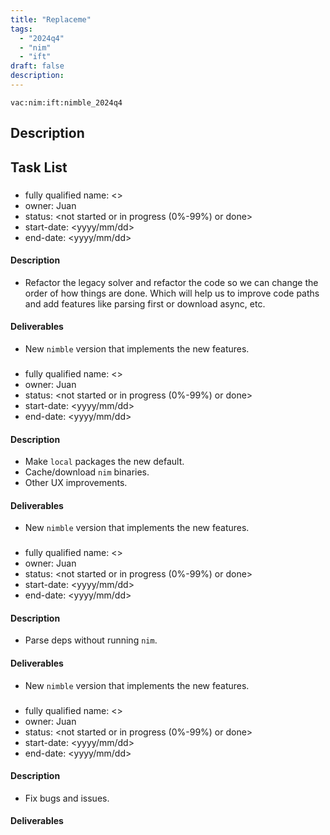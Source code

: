 ```yaml
---
title: "Replaceme"
tags:
  - "2024q4"
  - "nim"
  - "ift"
draft: false
description:
---
```


`vac:nim:ift:nimble_2024q4`

## Description


## Task List

### <task Refactor Nimble>

* fully qualified name: <>
* owner: Juan
* status: <not started or in progress (0%-99%) or done>
* start-date: <yyyy/mm/dd>
* end-date: <yyyy/mm/dd>

#### Description


- Refactor the legacy solver and refactor the code so we can change the order of how things are done. Which will help us to improve code paths and add features like parsing first or download async, etc.
  
#### Deliverables

- New `nimble` version that implements the new features.

### <task Make local packages the new default>

* fully qualified name: <>
* owner: Juan
* status: <not started or in progress (0%-99%) or done>
* start-date: <yyyy/mm/dd>
* end-date: <yyyy/mm/dd>

#### Description
- Make `local` packages the new default.
- Cache/download `nim` binaries.
- Other UX improvements.

#### Deliverables

- New `nimble` version that implements the new features.

### <task Parse deps without running nim>

* fully qualified name: <>
* owner: Juan
* status: <not started or in progress (0%-99%) or done>
* start-date: <yyyy/mm/dd>
* end-date: <yyyy/mm/dd>

#### Description

- Parse deps without running `nim`.

#### Deliverables

- New `nimble` version that implements the new features.

### <Task Fix bugs and issues>

  * fully qualified name: <>
* owner: Juan
* status: <not started or in progress (0%-99%) or done>
* start-date: <yyyy/mm/dd>
* end-date: <yyyy/mm/dd>

#### Description

- Fix bugs and issues.

#### Deliverables
